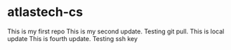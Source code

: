 # atlastech-cs
This is my first repo
This is my second update. Testing git pull.
This is local update
This is fourth update. Testing ssh key

